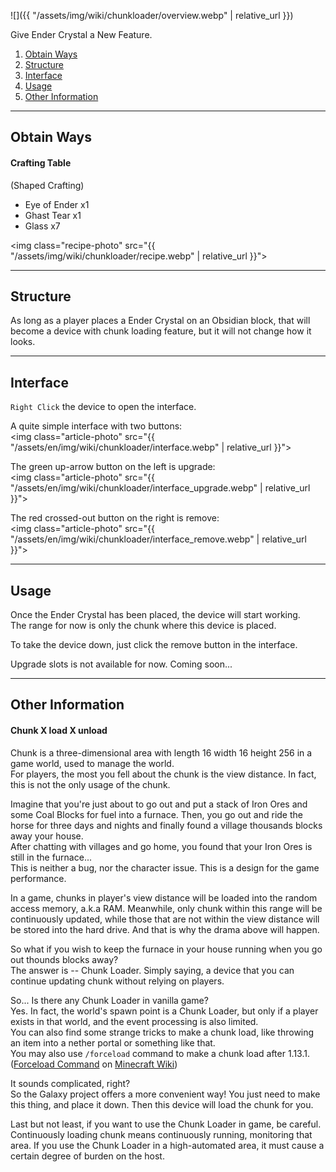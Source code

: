 ![]({{ "/assets/img/wiki/chunkloader/overview.webp" | relative_url }})  

Give Ender Crystal a New Feature.

<div class="article-content">
<ol>
    <li><a href="#obtain-ways">Obtain Ways</a></li>
    <li><a href="#structure">Structure</a></li>
    <li><a href="#interface">Interface</a></li>
    <li><a href="#usage">Usage</a></li>
	<li><a href="#other-information">Other Information</a></li>
</ol>
</div>

---

## Obtain Ways

#### Crafting Table

(Shaped Crafting)

- Eye of Ender x1
- Ghast Tear x1
- Glass x7

<img class="recipe-photo" src="{{ "/assets/img/wiki/chunkloader/recipe.webp" | relative_url }}">

---

## Structure

As long as a player places a Ender Crystal on an Obsidian block, that will become a device with chunk loading feature, but it will not change how it looks.

---

## Interface

`Right Click` the device to open the interface.

A quite simple interface with two buttons:  
<img class="article-photo" src="{{ "/assets/en/img/wiki/chunkloader/interface.webp" | relative_url }}">

The green up-arrow button on the left is upgrade:  
<img class="article-photo" src="{{ "/assets/en/img/wiki/chunkloader/interface_upgrade.webp" | relative_url }}">

The red crossed-out button on the right is remove:  
<img class="article-photo" src="{{ "/assets/en/img/wiki/chunkloader/interface_remove.webp" | relative_url }}">

---

## Usage

Once the Ender Crystal has been placed, the device will start working.  
The range for now is only the chunk where this device is placed.

To take the device down, just click the remove button in the interface.

Upgrade slots is not available for now. Coming soon...

---

## Other Information

#### Chunk X load X unload

Chunk is a three-dimensional area with length 16 width 16 height 256 in a game world, used to manage the world.  
For players, the most you fell about the chunk is the view distance. In fact, this is not the only usage of the chunk.

Imagine that you're just about to go out and put a stack of Iron Ores and some Coal Blocks for fuel into a furnace. Then, you go out and ride the horse for three days and nights and finally found a village thousands blocks away your house.  
After chatting with villages and go home, you found that your Iron Ores is still in the furnace...  
This is neither a bug, nor the character issue. This is a design for the game performance.

In a game, chunks in player's view distance will be loaded into the random access memory, a.k.a RAM. Meanwhile, only chunk within this range will be continuously updated, while those that are not within the view distance will be stored into the hard drive. And that is why the drama above will happen.

So what if you wish to keep the furnace in your house running when you go out thounds blocks away?  
The answer is -- Chunk Loader. Simply saying, a device that you can continue updating chunk without relying on players.

So... Is there any Chunk Loader in vanilla game?  
Yes. In fact, the world's spawn point is a Chunk Loader, but only if a player exists in that world, and the event processing is also limited.  
You can also find some strange tricks to make a chunk load, like throwing an item into a nether portal or something like that.  
You may also use `/forceload` command to make a chunk load after 1.13.1.([Forceload Command](https://minecraft.gamepedia.com/Commands/forceload) on [Minecraft Wiki](https://minecraft.gamepedia.com/Minecraft_Wiki))

It sounds complicated, right?  
So the Galaxy project offers a more convenient way! You just need to make this thing, and place it down. Then this device will load the chunk for you.

Last but not least, if you want to use the Chunk Loader in game, be careful. Continuously loading chunk means continuously running, monitoring that area. If you use the Chunk Loader in a high-automated area, it must cause a certain degree of burden on the host.
